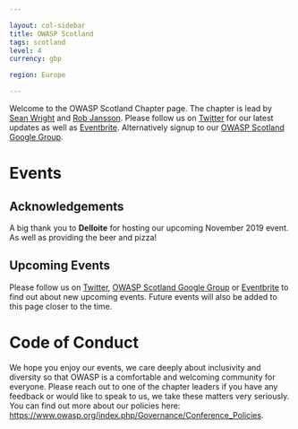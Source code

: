 ```yaml
---

layout: col-sidebar
title: OWASP Scotland
tags: scotland
level: 4
currency: gbp

region: Europe

---
```


Welcome to the OWASP Scotland Chapter page. The chapter is lead by <a href="mailto:sean.wright@owasp.org">Sean Wright</a> and <a href="mailto:rob.jansson@owasp.org">Rob Jansson</a>. Please follow us on [Twitter](https://twitter.com/OWASPScotland) for our latest updates as well as [Eventbrite](https://www.eventbrite.co.uk/o/owasp-scotland-12914448732). Alternatively signup to our [OWASP Scotland Google Group](https://groups.google.com/a/owasp.org/forum/#!forum/scotland-chapter).

# Events

## Acknowledgements
A big thank you to **Delloite** for hosting our upcoming November 2019 event. As well as providing the beer and pizza!

## Upcoming Events
Please follow us on [Twitter](https://twitter.com/OWASPScotland), [OWASP Scotland Google Group](https://groups.google.com/a/owasp.org/forum/#!forum/scotland-chapter) or [Eventbrite](https://www.eventbrite.co.uk/o/owasp-scotland-12914448732) to find out about new upcoming events. Future events will also be added to this page closer to the time.

# Code of Conduct
We hope you enjoy our events, we care deeply about inclusivity and diversity so that OWASP is a comfortable and welcoming community for everyone. Please reach out to one of the chapter leaders if you have any feedback or would like to speak to us, we take these matters very seriously. You can find out more about our policies here: <https://www.owasp.org/index.php/Governance/Conference_Policies>.